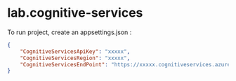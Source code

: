 # lab.cognitive-services

To run project, create an appsettings.json : 
```json
{
    "CognitiveServicesApiKey": "xxxxx",
    "CognitiveServicesRegion": "xxxxx",
    "CognitiveServicesEndPoint": "https://xxxxx.cognitiveservices.azure.com/"
}
```